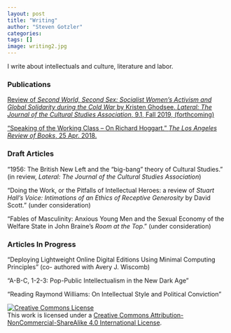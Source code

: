 ```yaml
---
layout: post
title: "Writing"
author: "Steven Gotzler"
categories:
tags: []
image: writing2.jpg
---
```


I write about intellectuals and culture, literature and labor.

### Publications
[Review of *Second World, Second Sex: Socialist Women’s Activism and Global Solidarity during the Cold War* by Kristen Ghodsee. *Lateral: The Journal of the Cultural Studies Association*, 9.1, Fall 2019, (forthcoming)](/personal/assets/documents/REVIEW_DRAFT-Ghodsee_SecondWorld_SecondSex.pdf) 

[“Speaking of the Working Class – On Richard Hoggart.” *The Los Angeles Review of Books*, 25 Apr. 2018.](https://lareviewofbooks.org/article/speaking-of-the-working-class-on-richard-hoggart/)

### Draft Articles
“1956: The British New Left and the “big-bang” theory of Cultural Studies.” (in review, *Lateral: The Journal of the Cultural Studies Association*)

“Doing the Work, or the Pitfalls of Intellectual Heroes: a review of *Stuart Hall’s Voice: Intimations of an 
Ethics of Receptive Generosity* by David Scott.” (under consideration)

“Fables of Masculinity: Anxious Young Men and the Sexual Economy of the Welfare State in 
John Braine’s *Room at the Top*.” (under consideration)

### Articles In Progress

“Deploying Lightweight Online Digital Editions Using Minimal Computing Principles” (co-
authored with Avery J. Wiscomb)

“A-B-C, 1-2-3: Pop-Public Intellectualism in the New Dark Age” 

“Reading Raymond Williams: On Intellectual Style and Political Conviction”

<a rel="license" href="http://creativecommons.org/licenses/by-nc-sa/4.0/"><img alt="Creative Commons License" style="border-width:0" src="https://i.creativecommons.org/l/by-nc-sa/4.0/88x31.png" /></a><br />This work is licensed under a <a rel="license" href="http://creativecommons.org/licenses/by-nc-sa/4.0/">Creative Commons Attribution-NonCommercial-ShareAlike 4.0 International License</a>.
